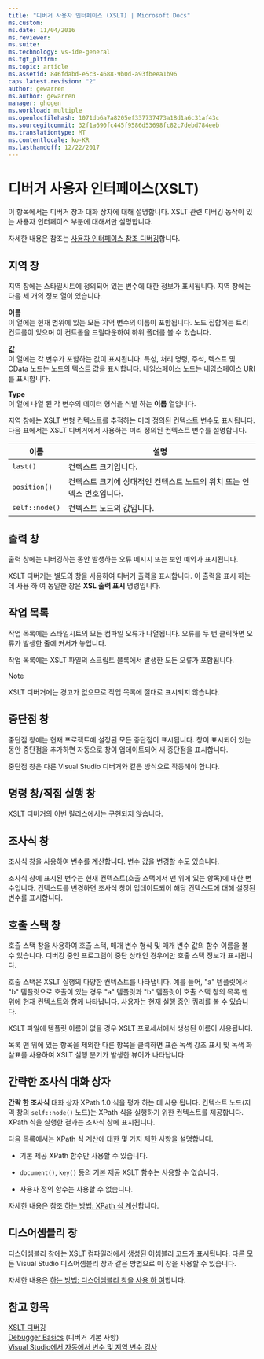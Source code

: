 ```yaml
---
title: "디버거 사용자 인터페이스 (XSLT) | Microsoft Docs"
ms.custom: 
ms.date: 11/04/2016
ms.reviewer: 
ms.suite: 
ms.technology: vs-ide-general
ms.tgt_pltfrm: 
ms.topic: article
ms.assetid: 846fdabd-e5c3-4688-9b0d-a93fbeea1b96
caps.latest.revision: "2"
author: gewarren
ms.author: gewarren
manager: ghogen
ms.workload: multiple
ms.openlocfilehash: 1071db6a7a8205ef337737473a18d1a6c31af43c
ms.sourcegitcommit: 32f1a690fc445f9586d53698fc82c7debd784eeb
ms.translationtype: MT
ms.contentlocale: ko-KR
ms.lasthandoff: 12/22/2017
---
```

# <a name="debugger-user-interface-xslt"></a>디버거 사용자 인터페이스(XSLT)
이 항목에서는 디버거 창과 대화 상자에 대해 설명합니다. XSLT 관련 디버깅 동작이 있는 사용자 인터페이스 부분에 대해서만 설명합니다.  
  
 자세한 내용은 참조는 [사용자 인터페이스 참조 디버깅](../debugger/debugging-user-interface-reference.md)합니다.  
  
## <a name="locals-window"></a>지역 창  
 지역 창에는 스타일시트에 정의되어 있는 변수에 대한 정보가 표시됩니다. 지역 창에는 다음 세 개의 정보 열이 있습니다.  
  
 **이름**  
 이 열에는 현재 범위에 있는 모든 지역 변수의 이름이 포함됩니다. 노드 집합에는 트리 컨트롤이 있으며 이 컨트롤을 드릴다운하여 하위 폴더를 볼 수 있습니다.  
  
 **값**  
 이 열에는 각 변수가 포함하는 값이 표시됩니다. 특성, 처리 명령, 주석, 텍스트 및 CData 노드는 노드의 텍스트 값을 표시합니다. 네임스페이스 노드는 네임스페이스 URI를 표시합니다.  
  
 **Type**  
 이 열에 나열 된 각 변수의 데이터 형식을 식별 하는 **이름** 열입니다.  
  
 지역 창에는 XSLT 변형 컨텍스트를 추적하는 미리 정의된 컨텍스트 변수도 표시됩니다. 다음 표에서는 XSLT 디버거에서 사용하는 미리 정의된 컨텍스트 변수를 설명합니다.  
  
|이름|설명|  
|----------|-----------------|  
|`last()`|컨텍스트 크기입니다.|  
|`position()`|컨텍스트 크기에 상대적인 컨텍스트 노드의 위치 또는 인덱스 번호입니다.|  
|`self::node()`|컨텍스트 노드의 값입니다.|  
  
## <a name="output-window"></a>출력 창  
 출력 창에는 디버깅하는 동안 발생하는 오류 메시지 또는 보안 예외가 표시됩니다.  
  
 XSLT 디버거는 별도의 창을 사용하여 디버거 출력을 표시합니다. 이 출력을 표시 하는 데 사용 하 여 동일한 창은 **XSL 출력 표시** 명령입니다.  
  
## <a name="task-list"></a>작업 목록  
 작업 목록에는 스타일시트의 모든 컴파일 오류가 나열됩니다. 오류를 두 번 클릭하면 오류가 발생한 줄에 커서가 놓입니다.  
  
 작업 목록에는 XSLT 파일의 스크립트 블록에서 발생한 모든 오류가 포함됩니다.  
  
> [!NOTE]
>  XSLT 디버거에는 경고가 없으므로 작업 목록에 절대로 표시되지 않습니다.  
  
## <a name="breakpoints-window"></a>중단점 창  
 중단점 창에는 현재 프로젝트에 설정된 모든 중단점이 표시됩니다. 창이 표시되어 있는 동안 중단점을 추가하면 자동으로 창이 업데이트되어 새 중단점을 표시합니다.  
  
 중단점 창은 다른 Visual Studio 디버거와 같은 방식으로 작동해야 합니다.  
  
## <a name="command-windowimmediate-window"></a>명령 창/직접 실행 창  
 XSLT 디버거의 이번 릴리스에서는 구현되지 않습니다.  
  
## <a name="watch-window"></a>조사식 창  
 조사식 창을 사용하여 변수를 계산합니다. 변수 값을 변경할 수도 있습니다.  
  
 조사식 창에 표시된 변수는 현재 컨텍스트(호출 스택에서 맨 위에 있는 항목)에 대한 변수입니다. 컨텍스트를 변경하면 조사식 창이 업데이트되어 해당 컨텍스트에 대해 설정된 변수를 표시합니다.  
  
## <a name="call-stack-window"></a>호출 스택 창  
 호출 스택 창을 사용하여 호출 스택, 매개 변수 형식 및 매개 변수 값의 함수 이름을 볼 수 있습니다. 디버깅 중인 프로그램이 중단 상태인 경우에만 호출 스택 정보가 표시됩니다.  
  
 호출 스택은 XSLT 실행의 다양한 컨텍스트를 나타냅니다. 예를 들어, "a" 템플릿에서 "b" 템플릿으로 호출이 있는 경우 "a" 템플릿과 "b" 템플릿이 호출 스택 창의 목록 맨 위에 현재 컨텍스트와 함께 나타납니다. 사용자는 현재 실행 중인 쿼리를 볼 수 있습니다.  
  
 XSLT 파일에 템플릿 이름이 없을 경우 XSLT 프로세서에서 생성된 이름이 사용됩니다.  
  
 목록 맨 위에 있는 항목을 제외한 다른 항목을 클릭하면 표준 녹색 강조 표시 및 녹색 화살표를 사용하여 XSLT 실행 분기가 발생한 뷰어가 나타납니다.  
  
## <a name="quickwatch-dialog-box"></a>간략한 조사식 대화 상자  
 **간략 한 조사식** 대화 상자 XPath 1.0 식을 평가 하는 데 사용 됩니다. 컨텍스트 노드(지역 창의 `self::node()` 노드)는 XPath 식을 실행하기 위한 컨텍스트를 제공합니다. XPath 식을 실행한 결과는 조사식 창에 표시됩니다.  
  
 다음 목록에서는 XPath 식 계산에 대한 몇 가지 제한 사항을 설명합니다.  
  
-   기본 제공 XPath 함수만 사용할 수 있습니다.  
  
-   `document()`, `key()` 등의 기본 제공 XSLT 함수는 사용할 수 없습니다.  
  
-   사용자 정의 함수는 사용할 수 없습니다.  
  
자세한 내용은 참조 [하는 방법: XPath 식 계산](../xml-tools/how-to-evaluate-an-xpath-expression.md)합니다.  
  
## <a name="disassembly-window"></a>디스어셈블리 창  
 디스어셈블리 창에는 XSLT 컴파일러에서 생성된 어셈블리 코드가 표시됩니다. 다른 모든 Visual Studio 디스어셈블리 창과 같은 방법으로 이 창을 사용할 수 있습니다.  
  
 자세한 내용은 [하는 방법: 디스어셈블리 창을 사용 하 여](../debugger/how-to-use-the-disassembly-window.md)합니다.  
  
## <a name="see-also"></a>참고 항목  
 [XSLT 디버깅](../xml-tools/debugging-xslt.md)   
 [Debugger Basics](../debugger/debugger-basics.md) (디버거 기본 사항)  
 [Visual Studio에서 자동에서 변수 및 지역 변수 검사](../debugger/autos-and-locals-windows.md)